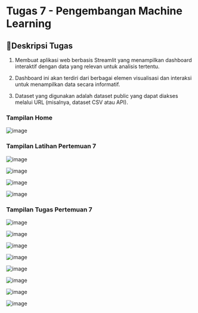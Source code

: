 # Tugas 7 - Pengembangan Machine Learning

## 📌Deskripsi Tugas

1. Membuat aplikasi web berbasis Streamlit yang menampilkan dashboard interaktif dengan data yang relevan untuk analisis tertentu. 

2. Dashboard ini akan terdiri dari berbagai elemen visualisasi dan interaksi untuk menampilkan data secara informatif. 

3. Dataset yang digunakan adalah dataset public yang dapat diakses melalui URL (misalnya, dataset CSV atau API).

### Tampilan Home
![image](https://github.com/user-attachments/assets/34163055-2b46-4bf3-8f36-8d78ab5ba3c2)

### Tampilan Latihan Pertemuan 7
![image](https://github.com/user-attachments/assets/24137e0c-f846-4043-a4a6-aacb97e23a6d)

![image](https://github.com/user-attachments/assets/5d78597e-3899-48fa-b6f4-1a950b64aa86)

![image](https://github.com/user-attachments/assets/5dcd1e21-03fb-4036-92fb-15a7bbacf1dd)

![image](https://github.com/user-attachments/assets/5af73c15-6424-477e-bec7-9823aad19063)

### Tampilan Tugas Pertemuan 7
![image](https://github.com/user-attachments/assets/7be3f80a-da29-443a-8947-bf104b558ae2)

![image](https://github.com/user-attachments/assets/4244a6f6-ca76-400e-8fa8-7a8112403f2c)

![image](https://github.com/user-attachments/assets/67a8f6b1-22d8-400c-a6d9-ce5412d04c13)

![image](https://github.com/user-attachments/assets/4937867e-a509-4135-8e36-d170bcb1288e)

![image](https://github.com/user-attachments/assets/28800b0d-2b75-4e3a-88fe-b305e97b5774)

![image](https://github.com/user-attachments/assets/1da529b4-9cb4-4ed1-8210-7b2d5f5234de)

![image](https://github.com/user-attachments/assets/4607a87a-5b8f-4e73-aa6c-001bb67a21d2)

![image](https://github.com/user-attachments/assets/d531ec1d-b880-40f5-8af3-9d173b3cf0ae)

